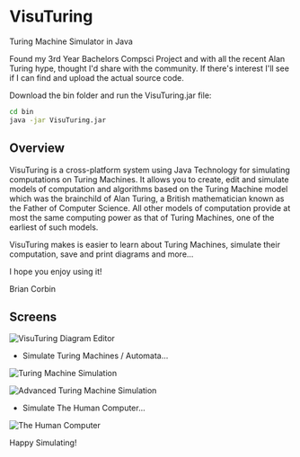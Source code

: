 VisuTuring
==========

Turing Machine Simulator in Java

Found my 3rd Year Bachelors Compsci Project and with all the recent Alan Turing hype, thought I'd share with the community. If there's interest I'll see if I can find and upload the actual source code.

Download the bin folder and run the VisuTuring.jar file:

```bash
cd bin
java -jar VisuTuring.jar
```

Overview
-------------------

VisuTuring is a cross-platform system using Java Technology for simulating computations on Turing Machines. It allows you to create, edit and simulate models of computation and algorithms based on the Turing Machine model which was the brainchild of Alan Turing, a British mathematician known as the Father of Computer Science. All other models of computation provide at most the same computing power as that of Turing Machines, one of the earliest of such models.

VisuTuring makes is easier to learn about Turing Machines, simulate their computation, save and print diagrams and more...

I hope you enjoy using it!

Brian Corbin

Screens
-------------------

![VisuTuring Diagram Editor](https://github.com/keiosucoding/visuturing/raw/master/images/Screen%20Shot%202014-11-30%20at%2023.04.19.png)

- Simulate Turing Machines / Automata...

![Turing Machine Simulation](https://github.com/keiosucoding/visuturing/raw/master/images/Screen%20Shot%202014-11-30%20at%2023.03.18.png)

![Advanced Turing Machine Simulation](https://github.com/keiosucoding/visuturing/raw/master/images/Screen%20Shot%202014-11-30%20at%2023.12.40.png)

- Simulate The Human Computer...

![The Human Computer](https://github.com/keiosucoding/visuturing/raw/master/images/Screen%20Shot%202014-11-30%20at%2023.04.56.png)

Happy Simulating!

